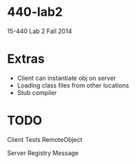 440-lab2
========

15-440 Lab 2 Fall 2014

Extras
======

- Client can instantiate obj on server
- Loading class files from other locations
- Stub compiler

TODO
====

Client
Tests
RemoteObject

Server
Registry
Message